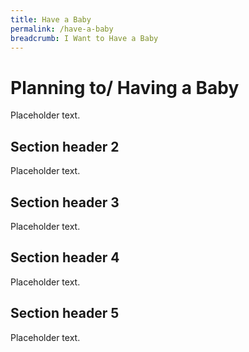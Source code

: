 ```yaml
---
title: Have a Baby
permalink: /have-a-baby
breadcrumb: I Want to Have a Baby
---
```


# Planning to/ Having a Baby

Placeholder text.

## Section header 2

Placeholder text.

## Section header 3

Placeholder text.

## Section header 4

Placeholder text.

## Section header 5

Placeholder text.
